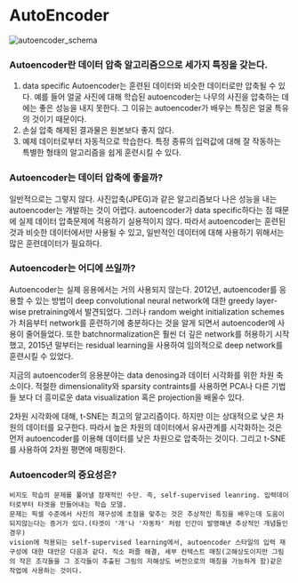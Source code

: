 # AutoEncoder
![autoencoder_schema](https://user-images.githubusercontent.com/46980536/77914044-42efd780-72d0-11ea-8100-b68ba8f6ca6a.jpg)

### Autoencoder란 데이터 압축 알고리즘으으로 세가지 특징을 갖는다.
1. data specific
  Autoencoder는 훈련된 데이터와 비슷한 데이터로만 압축될 수 있다.
  예를 들어 얼굴 사진에 대해 학습된 autoencoder는 나무의 사진을 압축하는 데에는 좋은 성능을 내지 못한다. 그 이유는 autoencoder가 배우는 특징은 얼굴 특유의 것이기 때문이다.
2. 손실
  압축 해제된 결과물은 원본보다 좋지 않다.
3. 예제 데이터로부터 자동적으로 학습한다.
  특정 종류의 입력값에 대해 잘 작동하는 특별한 형태의 알고리즘을 쉽게 훈련시킬 수 있다. 
  
  
 ### Autoencoder는 데이터 압축에 좋을까?
 일반적으로는 그렇지 않다. 사진압축(JPEG)과 같은 알고리즘보다 나은 성능을 내는 autoencoder는 개발하는 것이 어렵다. autoencoder가 data specific하다는 점 때문에 실제 데이터 압축문제에 적용하기 실용적이지 않다. 따라서 autoencoder는 훈련된 것과 비슷한 데이터에서만 사용될 수 있고, 일반적인 데이터에 대해 사용하기 위해서는 많은 훈련데이터가 필요하다. 
 
 
 ### Autoencoder는 어디에 쓰일까?
  Autoencoder는 실제 응용에서는 거의 사용되지 않는다. 
  2012년, autoencoder를 응용할 수 있는 방법이 deep convolutional neural network에 대한 greedy layer-wise pretraining에서 발견되었다. 그러나 random weight initialization schemes가 처음부터 network를 훈련하기에 충분하다는 것을 알게 되면서 autoencoder에 사용이 줄어들었다.
  또한 batchnormalization은 훨씬 더 깊은 network를 허용하기 시작했고, 2015년 말부터는 residual learning을 사용하여 임의적으로 deep network를 훈련시킬 수 있었다. 
  
  지금의 autoencoder의 응용분야는 data denosing과 데이터 시각화를 위한 차원 축소이다. 적절한 dimensionality와 sparsity contraints를 사용하면 PCA나 다른 기법들 보다 더 흥미로운 data visualization 혹은 projection을 배울수 있다.
  
  2차원 시각화에 대해, t-SNE는 최고의 알고리즘이다. 하지만 이는 상대적으로 낮은 차원의 데이터를 요구한다. 따라서 높은 차원의 데이터에서 유사관계를 시각화하는 것은 먼저 autoencoder를 이용해 데이터를 낮은 차원으로 압축하는 것이다. 그리고 t-SNE를 사용하여 2차원 평면에 매핑한다. 
  
  
  ### Autoencoder의 중요성은?
    비지도 학습의 문제를 풀어낼 잠재적인 수단. 즉, self-supervised leanring. 입력데이터로부터 타겟을 만들어내는 학습 모델.
    문제는 픽셀 수준에서 사진의 재구성에 초점을 맞추는 것은 추상적인 특징을 배우는데 도움이 되지않는다는 증거가 있다.(타겟이 '개'나 '자동차' 처럼 인간이 발명해낸 추상적인 개념들인 경우) 
    vision에 적용되는 self-supervised learning에서, autoencoder 스타일의 입력 재구성에 대한 대안은 다음과 같다. 직소 퍼즐 해결, 세부 컨텍스트 매칭(고해상도이지만 그림의 작은 조각들을 그 조각들이 추출된 그림의 저해상도 버전으로의 매칭을 가능하게 함)같은 작업에 사용하는 것이다.
